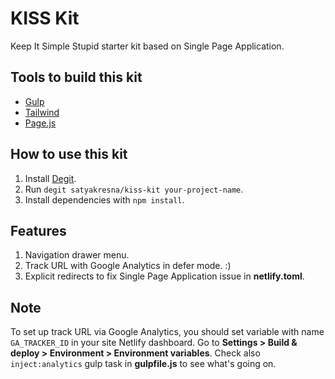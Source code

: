 # KISS Kit

Keep It Simple Stupid starter kit based on Single Page Application.

## Tools to build this kit

- [Gulp](https://gulpjs.com/)
- [Tailwind](https://tailwindcss.com/)
- [Page.js](https://github.com/visionmedia/page.js)

## How to use this kit

1. Install [Degit](https://github.com/Rich-Harris/degit).
2. Run `degit satyakresna/kiss-kit your-project-name`.
3. Install dependencies with `npm install`.

## Features

1. Navigation drawer menu.
2. Track URL with Google Analytics in defer mode. :)
3. Explicit redirects to fix Single Page Application issue in **netlify.toml**.

## Note

To set up track URL via Google Analytics, you should set variable with name `GA_TRACKER_ID` in your site Netlify dashboard. Go to **Settings > Build & deploy > Environment > Environment variables**. Check also `inject:analytics` gulp task in **gulpfile.js** to see what's going on.